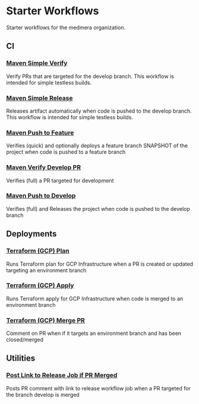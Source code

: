 # Starter Workflows
Starter workflows for the medmera organization.
## CI
### [Maven Simple Verify](.github/workflow-templates/ci/maven-simple-verify.yml)
Verify PRs that are targeted for the develop branch. This workflow is intended for simple testless builds.

### [Maven Simple Release](.github/workflow-templates/ci/maven-simple-release.yml)
Releases artifact automatically when code is pushed to the develop branch. This workflow is intended for simple testless builds.

### [Maven Push to Feature](workflow-templates/ci/maven-push-to-feature.json)
Verifies (quick) and optionally deploys a feature branch SNAPSHOT of the project when code is pushed to a feature branch

### [Maven Verify Develop PR](workflow-templates/ci/maven-verify-develop-pr.yml)
Verifies (full) a PR targeted for development

### [Maven Push to Develop](workflow-templates/ci/maven-push-to-develop.yml)
Verifies (full) and Releases the project when code is pushed to the develop branch

## Deployments
### [Terraform (GCP) Plan](workflow-templates/deployments/terraform-gcp-plan.yml)
Runs Terraform plan for GCP Infrastructure when a PR is created or updated targeting an environment branch

### [Terraform (GCP) Apply](workflow-templates/deployments/terraform-gcp-apply.yml)
Runs Terraform apply for GCP Infrastructure when code is merged to an environment branch

### [Terraform (GCP) Merge PR](workflow-templates/deployments/terraform-gcp-merge-pr.yml)
Comment on PR when if it targets an environment branch and has been closed/merged

## Utilities
### [Post Link to Release Job if PR Merged](workflow-templates/utilities/post-link-to-release-job-if-pr-merged.yml)
Posts PR comment with link to release workflow job when a PR targeted for the branch develop is merged
